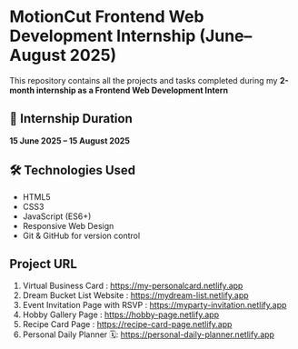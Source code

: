 # MotionCut Frontend Web Development Internship (June–August 2025)

This repository contains all the projects and tasks completed during my **2-month internship as a Frontend Web Development Intern** 

## 📅 Internship Duration
**15 June 2025 – 15 August 2025**

## 🛠 Technologies Used
- HTML5
- CSS3
- JavaScript (ES6+)
- Responsive Web Design
- Git & GitHub for version control

## Project URL 
1. Virtual Business Card : https://my-personalcard.netlify.app
2. Dream Bucket List Website : https://mydream-list.netlify.app
3. Event Invitation Page with RSVP : https://myparty-invitation.netlify.app
4. Hobby Gallery Page : https://hobby-page.netlify.app
5. Recipe Card Page : https://recipe-card-page.netlify.app
6. Personal Daily Planner 🗓️: https://personal-daily-planner.netlify.app

